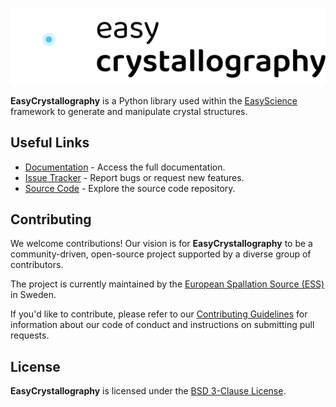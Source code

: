 <p align='left'>
  <picture>
    <!-- light mode logo -->
    <source media="(prefers-color-scheme: light)" srcset="https://raw.githubusercontent.com/EasyScience/BrandingResources/refs/heads/master/EasyCrystallography/logos/ecr-logo_light.svg">
    <!-- dark mode logo -->
    <source media="(prefers-color-scheme: dark)" srcset="https://raw.githubusercontent.com/EasyScience/BrandingResources/refs/heads/master/EasyCrystallography/logos/ecr-logo_dark.svg">
    <!-- default logo == light mode logo -->
    <img src="https://raw.githubusercontent.com/EasyScience/BrandingResources/refs/heads/master/EasyCrystallography/logos/ecr-logo_light.svg" alt="EasyCrystallography">
  </picture>
</p>

**EasyCrystallography** is a Python library used within the [EasyScience]
framework to generate and manipulate crystal structures.

## Useful Links

- [Documentation] - Access the full documentation.
- [Issue Tracker] - Report bugs or request new features.
- [Source Code] - Explore the source code repository.

## Contributing

We welcome contributions! Our vision is for **EasyCrystallography** to be a
community-driven, open-source project supported by a diverse group of
contributors.

The project is currently maintained by the [European Spallation Source (ESS)] in
Sweden.

If you'd like to contribute, please refer to our [Contributing Guidelines] for
information about our code of conduct and instructions on submitting pull
requests.

## License

**EasyCrystallography** is licensed under the [BSD 3-Clause License].

<!-- prettier-ignore-start -->
[BSD 3-Clause License]: https://github.com/EasyScience/EasyCrystallography/blob/master/LICENSE
[Contributing Guidelines]: https://github.com/EasyScience/EasyCrystallography/blob/master/CONTRIBUTING.md
[EasyScience]: https://easyscience.software
[European Spallation Source (ESS)]: https://ess.eu
[Documentation]: https://easyscience.github.io/EasyCrystallography
[Issue Tracker]: https://github.com/EasyScience/EasyCrystallography/issues
[Source Code]: https://github.com/EasyScience/EasyCrystallography
<!-- prettier-ignore-end -->
